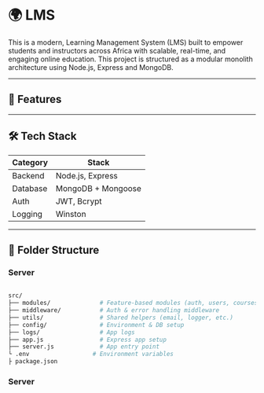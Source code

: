 # 🌍 LMS

This is a modern, Learning Management System (LMS) built to empower students and instructors across Africa with scalable, real-time, and engaging online education. This project is structured as a modular monolith architecture using Node.js, Express and MongoDB.

---

## 🚀 Features

---

## 🛠 Tech Stack

| Category | Stack              |
| -------- | ------------------ |
| Backend  | Node.js, Express   |
| Database | MongoDB + Mongoose |
| Auth     | JWT, Bcrypt        |
| Logging  | Winston            |

---

## 📁 Folder Structure

### Server

```bash

src/
├── modules/              # Feature-based modules (auth, users, courses, etc.)
├── middleware/           # Auth & error handling middleware
├── utils/                # Shared helpers (email, logger, etc.)
├── config/               # Environment & DB setup
├── logs/                 # App logs
├── app.js                # Express app setup
├── server.js             # App entry point
└ .env                  # Environment variables
├ package.json

```

### Server
